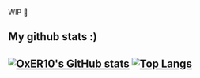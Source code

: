 WIP 👋

My github stats :)
-
[![OxER10's GitHub stats](https://github-readme-stats.vercel.app/api?username=OxER10&icons=true&theme=shadow_green)](https://github.com/anuraghazra/github-readme-stats)
[![Top Langs](https://github-readme-stats.vercel.app/api/top-langs/?username=OxER10)](https://github.com/anuraghazra/github-readme-stats)
-
